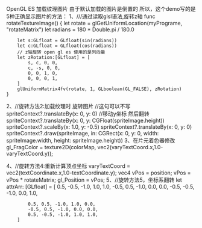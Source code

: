 OpenGL ES 加载纹理图片
由于默认加载的图片是倒置的
所以，这个demo写的是5种正确显示图片的方法：
1、///通过读取glsl语法,旋转z轴
    func rotateTextureImage() {
        let rotate = glGetUniformLocation(myPrograme, "rotateMatrix")
        let radians = 180 * Double.pi / 180.0

        let s:GLfloat = GLfloat(sin(radians))
        let c:GLfloat = GLfloat(cos(radians))
        // z轴旋转 open gl es 使用的是列向量
        let zRotation:[GLfloat] = [
            s, c, 0, 0,
            c, -s, 0, 0,
            0, 0, 1, 0,
            0, 0, 0, 1,
        ]
        glUniformMatrix4fv(rotate, 1, GLboolean(GL_FALSE), zRotation)
    }
2、//旋转方法2:加载纹理时 旋转图片
        //这句可以不写
        spriteContext?.translateBy(x: 0, y: 0)
        //移动y坐标 然后翻转
        spriteContext?.translateBy(x: 0, y: CGFloat(spriteImage.height))
        spriteContext?.scaleBy(x: 1.0, y: -0.5)
        spriteContext?.translateBy(x: 0, y: 0)
        spriteContext?.draw(spriteImage, in: CGRect(x: 0, y: 0, width: spriteImage.width, height: spriteImage.height))
3、在片元着色器修改
    gl_FragColor = texture2D(colorMap, vec2(varyTextCoord.x,1.0-varyTextCoord.y));
    
4、//旋转方法4:重新计算顶点坐标
    varyTextCoord = vec2(textCoordinate.x,1.0-textCoordinate.y);
    vec4 vPos = position;
    vPos = vPos * rotateMatrix;
    gl_Position = vPos;
5、//旋转方法5，坐标系翻转
        let attrArr: [GLfloat] = [
            0.5, -0.5, -1.0, 1.0, 1.0,
            -0.5, 0.5, -1.0, 0.0, 0.0,
            -0.5, -0.5, -1.0, 0.0, 1.0,

            0.5, 0.5, -1.0, 1.0, 0.0,
            -0.5, 0.5, -1.0, 0.0, 0.0,
            0.5, -0.5, -1.0, 1.0, 1.0,
        ]
